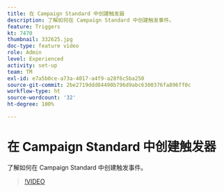 ```yaml
---
title: 在 Campaign Standard 中创建触发器
description: 了解如何在 Campaign Standard 中创建触发事件。
feature: Triggers
kt: 7470
thumbnail: 332625.jpg
doc-type: feature video
role: Admin
level: Experienced
activity: set-up
team: TM
exl-id: e7a5b0ce-a73a-4017-a4f9-a28f6c5ba250
source-git-commit: 2be2719ddd84490b796d9abc6300376fa896ff0c
workflow-type: ht
source-wordcount: '32'
ht-degree: 100%

---
```


# 在 Campaign Standard 中创建触发器

了解如何在 Campaign Standard 中创建触发事件。

>[!VIDEO](https://video.tv.adobe.com/v/332625?quality=12)
